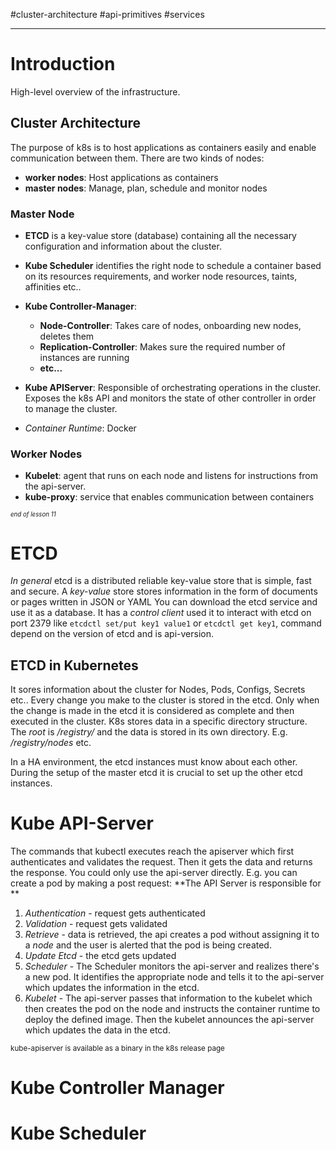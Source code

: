 #cluster-architecture #api-primitives #services 

---
# Introduction
High-level overview of the infrastructure.

## Cluster Architecture
The purpose of k8s is to host applications as containers easily and enable communication between them.
There are two kinds of nodes:
- **worker nodes**: Host applications as containers
- **master nodes**: Manage, plan, schedule and monitor nodes

### Master Node
- **ETCD** is a key-value store (database) containing all the necessary configuration and information about the cluster.
- **Kube Scheduler** identifies the right node to schedule a container based on its resources requirements, and worker node resources, taints, affinities etc..
- **Kube Controller-Manager**:
	- **Node-Controller**: Takes care of nodes, onboarding new nodes, deletes them
	- **Replication-Controller**: Makes sure the required number of instances are running
	- **etc...**
- **Kube APIServer**: Responsible of orchestrating operations in the cluster. Exposes the k8s API and monitors the state of other controller in order to manage the cluster.

- *Container Runtime*: Docker 

### Worker Nodes
- **Kubelet**: agent that runs on each node and listens for instructions from the api-server. 
- **kube-proxy**: service that enables communication between containers

<sub><sup>*end of lesson 11*</sup></sub>

# ETCD
*In general* etcd is a distributed reliable key-value store that is simple, fast and secure.
A *key-value* store stores information in the form of documents or pages written in JSON or YAML
You can download the etcd service and use it as a database. It has a *control client* used it to interact with etcd on port 2379 like `etcdctl set/put key1 value1` or `etcdctl get key1`, command depend on the version of etcd and is api-version.

## ETCD in Kubernetes
It sores information about the cluster for Nodes, Pods, Configs, Secrets etc..
Every change you make to the cluster is stored in the etcd. Only when the change is made in the etcd it is considered as complete and then executed in the cluster.
K8s stores data in a specific directory structure. The *root* is */registry/* and the data is stored in its own directory. E.g. */registry/nodes* etc.

In a HA environment, the etcd instances must know about each other. During the setup of the master etcd it is crucial to set up the other etcd instances.


# Kube API-Server
The commands that kubectl executes reach the apiserver which first authenticates and validates the request. Then it gets the data and returns the response. You could only use the api-server directly.
E.g. you can create a pod by making a post request:
**The API Server is responsible for **
1. *Authentication* - request gets authenticated
2. *Validation* - request gets validated
3. *Retrieve* - data is retrieved, the api creates a pod without assigning it to a *node* and the user is alerted that the pod is being created.
4. *Update Etcd* - the etcd gets updated
5. *Scheduler* - The Scheduler monitors the api-server and realizes there's a new pod. It identifies the appropriate node and tells it to the api-server which updates the information in the etcd. 
6. *Kubelet* - The api-server passes that information to the kubelet which then creates the pod on the node and instructs the container runtime to deploy the defined image. Then the kubelet announces the api-server which updates the data in the etcd.

<small>kube-apiserver is available as a binary in the k8s release page</small>

# Kube Controller Manager

# Kube Scheduler